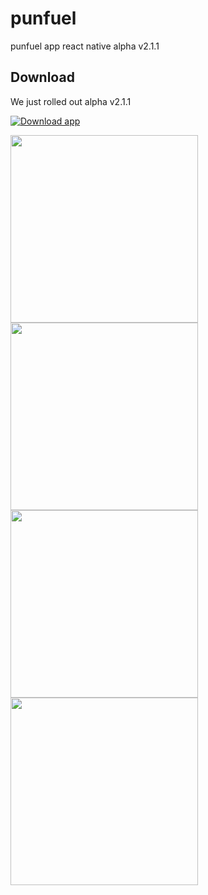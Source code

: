 # punfuel
punfuel app  react native  alpha v2.1.1
## Download 
We just rolled out alpha v2.1.1 

[![Download app](https://custom-icon-badges.herokuapp.com/badge/-Download-blue?style=for-the-badge&logo=download&logoColor=white "Download app")](https://github.com/mellofordev/potato-ui/releases/tag/alpha-v2.1.1)

<div align="middle">
<img height="300" align="left" src="https://user-images.githubusercontent.com/53270409/210208258-8a812628-181a-425e-9be2-2d4c64318ee1.png"/>

<img height="300" align="left" src="https://user-images.githubusercontent.com/53270409/210208360-020fdea4-9ded-4280-abba-05c9f22c700a.png"/>

<img height="300" align="left" src="https://user-images.githubusercontent.com/53270409/210208531-5ccdce69-8aeb-4de1-8f13-7434873e13c4.png"/>

<img height="300" align="left" src="https://user-images.githubusercontent.com/53270409/210208549-cfa71ea2-b7a3-478b-bf89-8aa72dbb2d8e.png"/>

</div>

